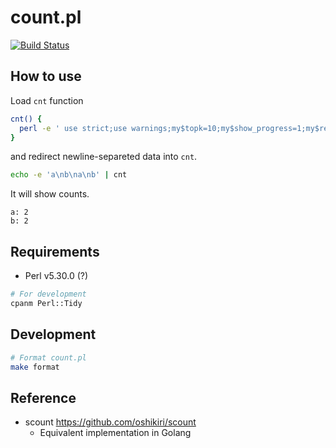 count.pl
=====

<a href="https://github.com/oshikiri/count.pl/actions?query=workflow%3Atest">
  <img
    src="https://github.com/oshikiri/count.pl/workflows/test/badge.svg"
    alt="Build Status"
  >
</a>

## How to use

Load `cnt` function

```sh
cnt() {
  perl -e ' use strict;use warnings;my$topk=10;my$show_progress=1;my$reflesh_interval=0.5;foreach my $arg(@ARGV){if($arg=~/^-(\d+)$/){$topk=$1;next;}if($arg=~/^(?:-np|--no-progress)$/){$show_progress=0;next;}if($arg=~/^-t=(\d(?:\.\d)?)$/){$reflesh_interval=$1;next;}}my%counts=();my$total=0;my$last_update=time();sub print_sorted{my$n=$_[0];if($n==-1){$n=keys%counts;}my@sorted=sort{$counts{$b}<=>$counts{$a}}keys%counts;foreach my $key(splice@sorted,0,$n){print"$key: $counts{$key}\n";}}sub clear_console{print"\033[2J";}sub up{my$n=$_[0];print"\e[${n}A";}while(<STDIN>){chomp;$total++;$counts{$_}++;if($show_progress&&time()-$last_update>$reflesh_interval){$last_update=time();&clear_console();&up($topk);&print_sorted($topk);}}if($show_progress){&clear_console();}&print_sorted(-1); ' -- "$@"
}
```

and redirect newline-separeted data into `cnt`.

```sh
echo -e 'a\nb\na\nb' | cnt
```

It will show counts.

```
a: 2
b: 2
```

## Requirements

- Perl v5.30.0 (?)

```sh
# For development
cpanm Perl::Tidy
```

## Development

```sh
# Format count.pl
make format
```


## Reference

- scount https://github.com/oshikiri/scount
  - Equivalent implementation in Golang

